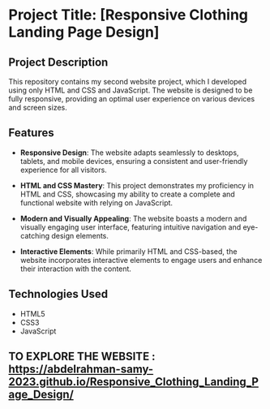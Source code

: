 # Project Title: [Responsive Clothing Landing Page Design] 

## Project Description

This repository contains my second website project, which I developed using only HTML and CSS and JavaScript. The website is designed to be fully responsive, providing an optimal user experience on various devices and screen sizes.

## Features

- **Responsive Design**: The website adapts seamlessly to desktops, tablets, and mobile devices, ensuring a consistent and user-friendly experience for all visitors.

- **HTML and CSS Mastery**: This project demonstrates my proficiency in HTML and CSS, showcasing my ability to create a complete and functional website with relying on JavaScript.

- **Modern and Visually Appealing**: The website boasts a modern and visually engaging user interface, featuring intuitive navigation and eye-catching design elements.

- **Interactive Elements**: While primarily HTML and CSS-based, the website incorporates interactive elements to engage users and enhance their interaction with the content.

## Technologies Used

- HTML5
- CSS3
- JavaScript

## TO EXPLORE THE WEBSITE : <https://abdelrahman-samy-2023.github.io/Responsive_Clothing_Landing_Page_Design/>
